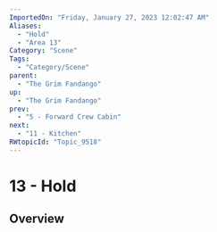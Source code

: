 ```yaml
---
ImportedOn: "Friday, January 27, 2023 12:02:47 AM"
Aliases:
  - "Hold"
  - "Area 13"
Category: "Scene"
Tags:
  - "Category/Scene"
parent:
  - "The Grim Fandango"
up:
  - "The Grim Fandango"
prev:
  - "5 - Forward Crew Cabin"
next:
  - "11 - Kitchen"
RWtopicId: "Topic_9518"
---
```

# 13 - Hold
## Overview
